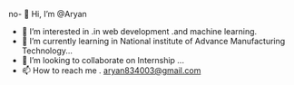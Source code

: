 no- 👋 Hi, I’m @Aryan
- 👀 I’m interested in .in web development .and machine learning.
- 🌱 I’m currently learning in National institute of Advance Manufacturing Technology...
- 💞️ I’m looking to collaborate on Internship ...
- 📫 How to reach me . aryan834003@gmail.com

<!---
Aryan is a ✨ special ✨ repository because its `README.md` (this file) appears on your GitHub profile.
You can click the Preview link to take a look at your changes.
--->
